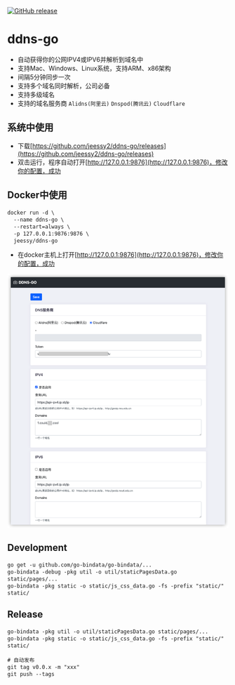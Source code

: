 <a href="https://github.com/jeessy2/ddns-go/releases/latest"><img alt="GitHub release" src="https://img.shields.io/github/release/jeessy2/ddns-go.svg?logo=github&style=flat-square"></a>

# ddns-go
- 自动获得你的公网IPV4或IPV6并解析到域名中
- 支持Mac、Windows、Linux系统，支持ARM、x86架构
- 间隔5分钟同步一次
- 支持多个域名同时解析，公司必备
- 支持多级域名
- 支持的域名服务商 `Alidns(阿里云)` `Dnspod(腾讯云)` `Cloudflare` 

## 系统中使用
- 下载[https://github.com/jeessy2/ddns-go/releases](https://github.com/jeessy2/ddns-go/releases)
- 双击运行，程序自动打开[http://127.0.0.1:9876](http://127.0.0.1:9876)，修改你的配置，成功

## Docker中使用
```
docker run -d \
  --name ddns-go \
  --restart=always \
  -p 127.0.0.1:9876:9876 \
  jeessy/ddns-go
```
- 在docker主机上打开[http://127.0.0.1:9876](http://127.0.0.1:9876)，修改你的配置，成功

![avatar](ddns-web.png)

## Development
```
go get -u github.com/go-bindata/go-bindata/...
go-bindata -debug -pkg util -o util/staticPagesData.go static/pages/...
go-bindata -pkg static -o static/js_css_data.go -fs -prefix "static/" static/
```

## Release
```
go-bindata -pkg util -o util/staticPagesData.go static/pages/...
go-bindata -pkg static -o static/js_css_data.go -fs -prefix "static/" static/

# 自动发布
git tag v0.0.x -m "xxx" 
git push --tags

```